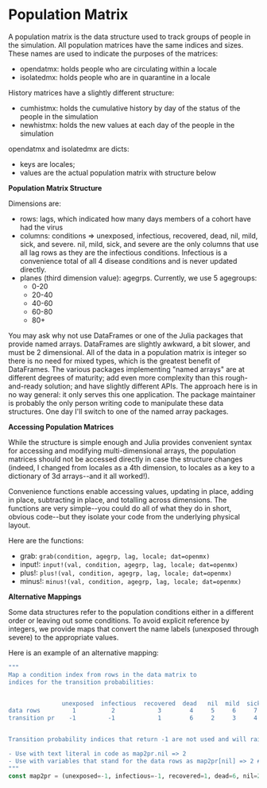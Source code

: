 # Population Matrix

A population matrix is the data structure used to track groups of people in the simulation. All population matrices have the same indices and sizes. These names are used to indicate the purposes of the matrices:

- opendatmx: holds people who are circulating within a locale
- isolatedmx: holds people who are in quarantine in a locale

History matrices have a slightly different structure:

- cumhistmx: holds the cumulative history by day of the status of the people in the simulation
- newhistmx: holds the new values at each day of the people in the simulation

opendatmx and isolatedmx are dicts:

- keys are locales;
- values are the actual population matrix with structure below

**Population Matrix Structure**

Dimensions are:

- rows: lags, which indicated how many days members of a cohort have had the virus
- columns: conditions => unexposed, infectious, recovered, dead, nil, mild, sick, and severe. nil, mild, sick, and severe are the only columns that use all lag rows as they are the infectious conditions. Infectious is a convenience total of all 4 disease conditions and is never updated directly.
- planes (third dimension value): agegrps.  Currently, we use 5 agegroups:
    - 0-20
    - 20-40
    - 40-60
    - 60-80
    - 80+

You may ask why not use DataFrames or one of the Julia packages that provide named arrays. DataFrames are slightly awkward, a bit slower, and must be 2 dimensional. All of the data in a population matrix is integer so there is no need for mixed types, which is the greatest benefit of DataFrames. The various packages implementing "named arrays" are at different degrees of maturity; add even more complexity than this rough-and-ready solution; and have slightly different APIs. The approach here is in no way general:  it only serves this one application. The package maintainer is probably the only person writing code to manipulate these data structures. One day I'll switch to one of the named array packages.

**Accessing Population Matrices**

While the structure is simple enough and Julia provides convenient syntax for accessing and modifying multi-dimensional arrays, the population matrices should not be accessed directly in case the structure changes (indeed, I changed from locales as a 4th dimension, to locales as a key to a dictionary of 3d arrays--and it all worked!).

Convenience functions enable accessing values, updating in place, adding in place, subtracting in place, and totalling across dimensions. The functions are very simple--you could do all of what they do in short, obvious code--but they isolate your code from the underlying physical layout.

Here are the functions:

- grab: ```grab(condition, agegrp, lag, locale; dat=openmx)```
- input!: ```input!(val, condition, agegrp, lag, locale; dat=openmx)```
- plus!: ```plus!(val, condition, agegrp, lag, locale; dat=openmx)```
- minus!: ```minus!(val, condition, agegrp, lag, locale; dat=openmx)```

**Alternative Mappings**

Some data structures refer to the population conditions either in a different order or leaving out some conditions. To avoid explicit reference by integers, we provide maps that convert the name labels (unexposed through severe) to the appropriate values.

Here is an example of an alternative mapping:

```julia
"""
Map a condition index from rows in the data matrix to
indices for the transition probabilities:


               unexposed  infectious  recovered  dead   nil  mild  sick  severe
data rows         1          2            3        4     5     6     7     8
transition pr    -1         -1            1        6     2     3     4     5


Transition probability indices that return -1 are not used and will raise an error.

- Use with text literal in code as map2pr.nil => 2
- Use with variables that stand for the data rows as map2pr[nil] => 2 # if nil == 5
"""
const map2pr = (unexposed=-1, infectious=-1, recovered=1, dead=6, nil=2, mild=3, sick=4, severe=5)
```